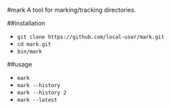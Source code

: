 #mark
A tool for marking/tracking directories.


##installation
- `git clone https://github.com/local-user/mark.git`
- `cd mark.git`
- `bin/mark`

##usage
- `mark`
- `mark --history`
- `mark --history 2`
- `mark --latest`
